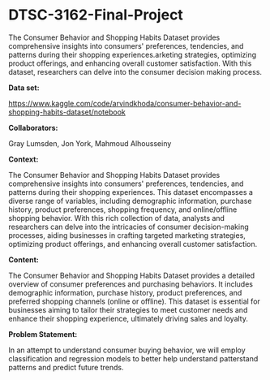 # DTSC-3162-Final-Project
The Consumer Behavior and Shopping Habits Dataset provides comprehensive insights into consumers' preferences, tendencies, and patterns during their shopping experiences.arketing strategies, optimizing product offerings, and enhancing overall customer satisfaction. With this dataset, researchers can delve into the consumer decision making process.

**Data set:**

https://www.kaggle.com/code/arvindkhoda/consumer-behavior-and-shopping-habits-dataset/notebook

**Collaborators:**

Gray Lumsden, 
Jon York, 
Mahmoud Alhousseiny

**Context:**

The Consumer Behavior and Shopping Habits Dataset provides comprehensive insights into consumers' preferences, tendencies, and patterns during their shopping experiences. This dataset encompasses a diverse range of variables, including demographic information, purchase history, product preferences, shopping frequency, and online/offline shopping behavior. With this rich collection of data, analysts and researchers can delve into the intricacies of consumer decision-making processes, aiding businesses in crafting targeted marketing strategies, optimizing product offerings, and enhancing overall customer satisfaction.

**Content:**

The Consumer Behavior and Shopping Habits Dataset provides a detailed overview of consumer preferences and purchasing behaviors. It includes demographic information, purchase history, product preferences, and preferred shopping channels (online or offline). This dataset is essential for businesses aiming to tailor their strategies to meet customer needs and enhance their shopping experience, ultimately driving sales and loyalty.

**Problem Statement:**

In an attempt to understand consumer buying behavior, we will employ classification and regression models to better help understand patterstand patterns and predict future trends.
